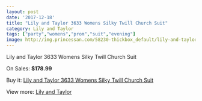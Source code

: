 ```yaml
---
layout: post
date: '2017-12-18'
title: "Lily and Taylor 3633 Womens Silky Twill Church Suit"
category: Lily and Taylor
tags: ["party","womens","prom","suit","evening"]
image: http://img.princessan.com/58230-thickbox_default/lily-and-taylor-3633-womens-silky-twill-church-suit.jpg
---
```

Lily and Taylor 3633 Womens Silky Twill Church Suit

On Sales: **$178.99**
<a href="https://www.princessan.com/en/lily-and-taylor/25809-lily-and-taylor-3633-womens-silky-twill-church-suit.html"><amp-img layout="responsive" width="600" height="600" src="//img.princessan.com/58230-thickbox_default/lily-and-taylor-3633-womens-silky-twill-church-suit.jpg" alt="Lily and Taylor 3633 Womens Silky Twill Church Suit 0" /></a>

Buy it: [Lily and Taylor 3633 Womens Silky Twill Church Suit](https://www.princessan.com/en/lily-and-taylor/25809-lily-and-taylor-3633-womens-silky-twill-church-suit.html "Lily and Taylor 3633 Womens Silky Twill Church Suit")

View more: [Lily and Taylor](https://www.princessan.com/en/227-lily-and-taylor "Lily and Taylor")